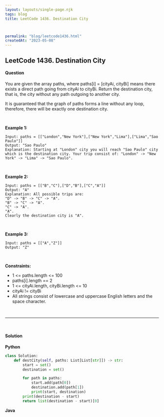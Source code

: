 ```yaml
---
layout: layouts/single-page.njk
tags: blog
title: LeetCode 1436. Destination City



permalink: "blog/leetcode1436.html"
createdAt: "2023-05-08"
---
```


## LeetCode 1436. Destination City






#### Question
You are given the array paths, where paths[i] = [cityAi, cityBi] means there exists a direct path going from cityAi to cityBi. Return the destination city, that is, the city without any path outgoing to another city.

It is guaranteed that the graph of paths forms a line without any loop, therefore, there will be exactly one destination city.

<p>&nbsp;</p>

**Example 1:**

    Input: paths = [["London","New York"],["New York","Lima"],["Lima","Sao Paulo"]]
    Output: "Sao Paulo" 
    Explanation: Starting at "London" city you will reach "Sao Paulo" city which is the destination city. Your trip consist of: "London" -> "New York" -> "Lima" -> "Sao Paulo".

<p>&nbsp;</p>

**Example 2:**

    Input: paths = [["B","C"],["D","B"],["C","A"]]
    Output: "A"
    Explanation: All possible trips are: 
    "D" -> "B" -> "C" -> "A". 
    "B" -> "C" -> "A". 
    "C" -> "A". 
    "A". 
    Clearly the destination city is "A".

<p>&nbsp;</p>

**Example 3:**

    Input: paths = [["A","Z"]]
    Output: "Z"

<p>&nbsp;</p>


**Constraints:**


* 1 <= paths.length <= 100
* paths[i].length == 2
* 1 <= cityAi.length, cityBi.length <= 10
* cityAi != cityBi
* All strings consist of lowercase and uppercase English letters and the space character.




<p>&nbsp;</p>

---

<p>&nbsp;</p>  

#### Solution
**Python**
```Python
class Solution:
    def destCity(self, paths: List[List[str]]) -> str:
        start = set()
        destination = set()

        for path in paths:
            start.add(path[0])
            destination.add(path[1])
            print(start, destination)
        print(destination - start)
        return list(destination - start)[0]
```

**Java**
